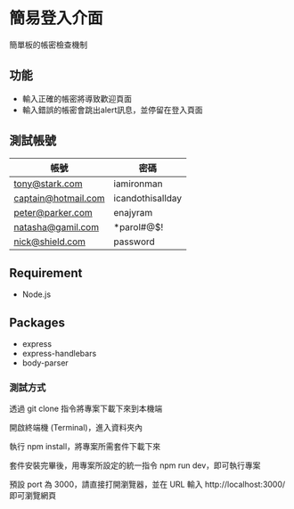 # 簡易登入介面
簡單板的帳密檢查機制

## 功能
- 輸入正確的帳密將導致歡迎頁面
- 輸入錯誤的帳密會跳出alert訊息，並停留在登入頁面


## 測試帳號

| 帳號 | 密碼 |
| ------ | ----------- |
| tony@stark.com   | iamironman |
| captain@hotmail.com | icandothisallday |
| peter@parker.com    | enajyram |
| natasha@gamil.com    | *parol#@$! |
| nick@shield.com    | password |

## Requirement
- Node.js

## Packages
- express 
- express-handlebars 
- body-parser

### 測試方式
透過 git clone 指令將專案下載下來到本機端

開啟終端機 (Terminal)，進入資料夾內

執行 npm install，將專案所需套件下載下來

套件安裝完畢後，用專案所設定的統一指令 npm run dev，即可執行專案

預設 port 為 3000，請直接打開瀏覽器，並在 URL 輸入 http://localhost:3000/ 即可瀏覽網頁